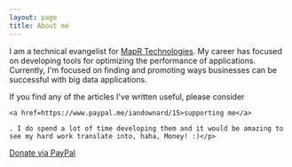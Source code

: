 ```yaml
---
layout: page
title: About me
---
```


I am a technical evangelist for [MapR Technologies](http://www.mapr.com). My career has focused on developing tools for optimizing the performance of applications. Currently, I'm focused on finding and promoting ways businesses can be successful with big data applications. 

<div class="main-explain-area padding-override jumbotron">
  <p class="margin-override font-override">
  	If you find any of the articles I've written useful, please consider 
  	
  	<a href=https://www.paypal.me/iandownard/15>supporting me</a>

  	. I do spend a lot of time developing them and it would be amazing to see my hard work translate into, haha, Money! :)</p>
  <div id="paypalbtn">
    <a class="btn btn-primary btn" href="https://www.paypal.me/iandownard/15">Donate via PayPal</a>
  </div>
</div>


